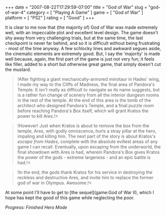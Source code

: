 +++
date = "2007-08-22T17:29:59-07:00"
title = "God of War"
slug = "god-of-war-4"
category = [ "Playing A Game" ]
game = [ "God of War" ]
platform = [ "PS2" ]
rating = [ "Good" ]
+++

It is clear to me now that (the majority of) God of War was made extremely well, with an impeccable plot and excellent level design.  The game doesn't shy away from very challenging trials, but at the same time, the last checkpoint is never far behind, and so it is difficult without being frustrating - most of the time anyway.  A few schlocky lines and awkward segues aside, the cinematic elements are extremely good.  But, I say the 'majority' is made well because, again, the first part of the game is just not very fun; it feels like filler, added to a short but otherwise great game, that simply doesn't cut the mustard.

>!After fighting a giant mechanically-armored minotaur in Hades' wing, I made my way to the Cliffs of Madness, the final area of Pandora's Temple.  It isn't really as difficult to navigate as its name suggests, but is a rather fun change of scenery from all the interior dungeon rooms in the rest of the temple.  At the end of this area is the tomb of the architect who designed Pandora's Temple, and a final puzzle room before reaching Pandora's Box itself, which will grant Kratos the power to kill Ares.!<

>!However!  Just when Kratos is about to remove the box from the temple, Ares, with godly omniscence, hurls a stray pillar at the hero, impaling and killing him.  The next part of the story is about Kratos's <i>escape from Hades</i>, complete with the absolute evillest areas of any game I can recall.  Eventually, upon escaping from the underworld, the final showdown with Ares is had, wherein Pandora's Box gives Kratos the power of the gods - extreme largeness - and an epic battle is had.!<

>!In the end, the gods thank Kratos for his service in destroying the reckless and destructive Ares, and invite him to replace the former god of war in Olympus.  Awesome.!<

At some point I'll have to get to [the sequel](game:God of War II), which I hope has kept the good of this game while neglecting the poor.

<i>Progress: Finished Hero Mode</i>